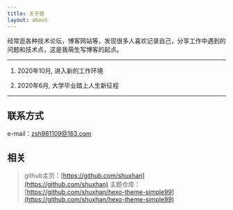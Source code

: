 ```yaml
---
title: 关于我
layout: about
---
```


经常逛各种技术论坛，博客网站等，发现很多人喜欢记录自己，分享工作中遇到的问题和技术点，这是我萌生写博客的起点。
 

---

1. 2020年10月, 进入新的工作环境</p>
2. 2020年6月, 大学毕业踏上人生新征程</p>

---

## 联系方式

e-mail：zsh981109@163.com
 
## 相关

>github主页：[https://github.com/shuxhan](https://github.com/shuxhan)
>主题仓库：[https://github.com/shuxhan/hexo-theme-simple99](https://github.com/shuxhan/hexo-theme-simple99)

<br>